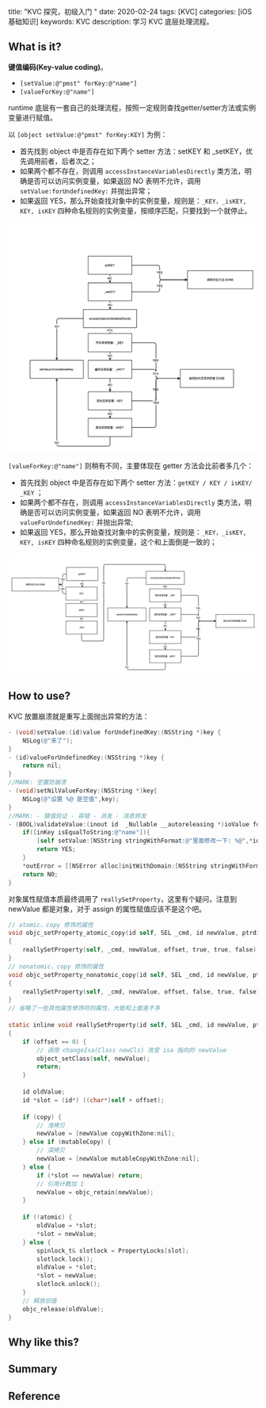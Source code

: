 title: "KVC 探究，初级入门 "
date: 2020-02-24
tags: [KVC]
categories: [iOS基础知识]
keywords: KVC
description: 学习 KVC 底层处理流程。

<!--此处开始正文-->

## What is it?

**键值编码(Key-value coding)**。

* `[setValue:@"pmst" forKey:@"name"]`
* `[valueForKey:@"name"]`

runtime 底层有一套自己的处理流程，按照一定规则查找getter/setter方法或实例变量进行赋值。

以 `[object setValue:@"pmst" forKey:KEY]` 为例：

* 首先找到 object 中是否存在如下两个 setter 方法：setKEY 和 _setKEY，优先调用前者，后者次之；
* 如果两个都不存在，则调用 `accessInstanceVariablesDirectly` 类方法，明确是否可以访问实例变量，如果返回 NO 表明不允许，调用 `setValue:forUndefinedKey:` 并抛出异常；
* 如果返回 YES，那么开始查找对象中的实例变量，规则是：`_KEY，_isKEY, KEY, isKEY` 四种命名规则的实例变量，按顺序匹配，只要找到一个就停止。

![](./setkey_procedure.jpg)

`[valueForKey:@"name"]` 则稍有不同，主要体现在 getter 方法会比前者多几个：

* 首先找到 object 中是否存在如下两个 setter 方法：`getKEY / KEY / isKEY/ _KEY` ；
* 如果两个都不存在，则调用 `accessInstanceVariablesDirectly` 类方法，明确是否可以访问实例变量，如果返回 NO 表明不允许，调用 `valueForUndefinedKey:` 并抛出异常;
* 如果返回 YES，那么开始查找对象中的实例变量，规则是：`_KEY，_isKEY, KEY, isKEY` 四种命名规则的实例变量，这个和上面倒是一致的；

![](./getter_procedure.jpg)

## How to use?

KVC 放置崩溃就是重写上面抛出异常的方法：

```objective-c
- (void)setValue:(id)value forUndefinedKey:(NSString *)key {
    NSLog(@"来了");
}
- (id)valueForUndefinedKey:(NSString *)key {
    return nil;
}
//MARK: 空置防崩溃
- (void)setNilValueForKey:(NSString *)key{
    NSLog(@"设置 %@ 是空值",key);
}
//MARK: - 键值验证 - 容错 - 派发 - 消息转发
- (BOOL)validateValue:(inout id  _Nullable __autoreleasing *)ioValue forKey:(NSString *)inKey error:(out NSError *__autoreleasing  _Nullable *)outError{
    if([inKey isEqualToString:@"name"]){
        [self setValue:[NSString stringWithFormat:@"里面修改一下: %@",*ioValue] forKey:inKey];
        return YES;
    }
    *outError = [[NSError alloc]initWithDomain:[NSString stringWithFormat:@"%@ 不是 %@ 的属性",inKey,self] code:10088 userInfo:nil];
    return NO;
}
```

对象属性赋值本质最终调用了 `reallySetProperty`，这里有个疑问，注意到 newValue 都是对象，对于 assign 的属性赋值应该不是这个吧。

```objective-c
// atomic、copy 修饰的属性
void objc_setProperty_atomic_copy(id self, SEL _cmd, id newValue, ptrdiff_t offset)
{
    reallySetProperty(self, _cmd, newValue, offset, true, true, false);
}
// nonatomic、copy 修饰的属性
void objc_setProperty_nonatomic_copy(id self, SEL _cmd, id newValue, ptrdiff_t offset)
{
    reallySetProperty(self, _cmd, newValue, offset, false, true, false);
}
// 省略了一些其他属性修饰符的属性，大致和上面差不多

static inline void reallySetProperty(id self, SEL _cmd, id newValue, ptrdiff_t offset, bool atomic, bool copy, bool mutableCopy)
{
    if (offset == 0) {
        // 调用 changeIsa(Class newCls) 改变 isa 指向的 newValue
        object_setClass(self, newValue);
        return;
    }

    id oldValue;
    id *slot = (id*) ((char*)self + offset);

    if (copy) {
        // 浅拷贝
        newValue = [newValue copyWithZone:nil];
    } else if (mutableCopy) {
        // 深拷贝
        newValue = [newValue mutableCopyWithZone:nil];
    } else {
        if (*slot == newValue) return;
        // 引用计数加 1
        newValue = objc_retain(newValue);
    }

    if (!atomic) {
        oldValue = *slot;
        *slot = newValue;
    } else {
        spinlock_t& slotlock = PropertyLocks[slot];
        slotlock.lock();
        oldValue = *slot;
        *slot = newValue;        
        slotlock.unlock();
    }
    // 释放旧值
    objc_release(oldValue);
}
```



## Why like this?

## Summary

## Reference
